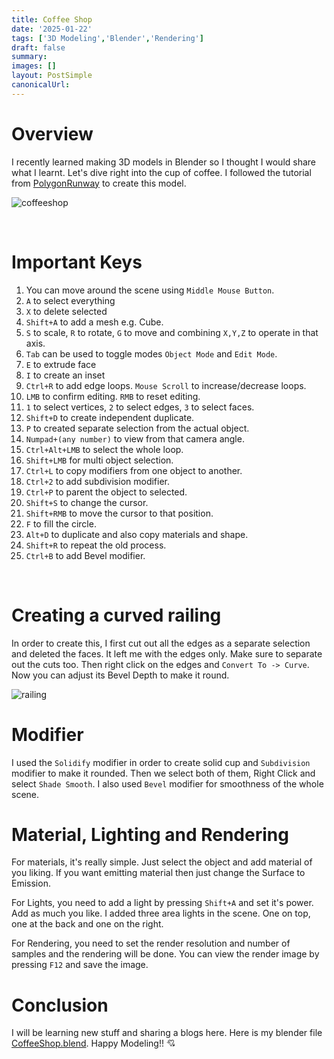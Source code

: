 ```yaml
---
title: Coffee Shop
date: '2025-01-22'
tags: ['3D Modeling','Blender','Rendering']
draft: false
summary:  
images: []
layout: PostSimple
canonicalUrl:
---
```


# Overview
I recently learned making 3D models in Blender so I thought I would share what I learnt. Let's dive right into the cup of coffee.
I followed the tutorial from [PolygonRunway](https://www.youtube.com/watch?v=0TzjpR3pdpk&ab_channel=PolygonRunway) to create this model.

![coffeeshop](/static/images/blog/coffeeshop.png)

<br/>

# Important Keys
1. You can move around the scene using `Middle Mouse Button`.
2. `A` to select everything
3. `X` to delete selected
4. `Shift+A` to add a mesh e.g. Cube.
5. `S` to scale, `R` to rotate, `G` to move and combining `X,Y,Z` to operate in that axis.
6. `Tab` can be used to toggle modes `Object Mode` and `Edit Mode`.
7. `E` to extrude face
8. `I` to create an inset
9. `Ctrl+R` to add edge loops. `Mouse Scroll` to increase/decrease loops.
10. `LMB` to confirm editing. `RMB` to reset editing.
11. `1` to select vertices, `2` to select edges, `3` to select faces.
12. `Shift+D` to create independent duplicate.
13. `P` to created separate selection from the actual object.
14. `Numpad+(any number)` to view from that camera angle.
15. `Ctrl+Alt+LMB` to select the whole loop.
16. `Shift+LMB` for multi object selection.
17. `Ctrl+L` to copy modifiers from one object to another.
18. `Ctrl+2` to add subdivision modifier.
19. `Ctrl+P` to parent the object to selected.
20. `Shift+S` to change the cursor.
21. `Shift+RMB` to move the cursor to that position.
22. `F` to fill the circle.
23. `Alt+D` to duplicate and also copy materials and shape.
24. `Shift+R` to repeat the old process.
25. `Ctrl+B` to add Bevel modifier.
<br/>

# Creating a curved railing
In order to create this, I first cut out all the edges as a separate selection and deleted the faces. It left me with the edges only. Make sure to separate out the cuts too. Then right click on the edges and `Convert To -> Curve`. Now you can adjust its Bevel Depth to make it round.

![railing](/static/images/blog/railing.png)
<br/>

# Modifier
I used the `Solidify` modifier in order to create solid cup and `Subdivision` modifier to make it rounded. Then we select both of them, Right Click and select `Shade Smooth`. I also used `Bevel` modifier for smoothness of the whole scene.

# Material, Lighting and Rendering
For materials, it's really simple. Just select the object and add material of you liking. If you want emitting material then just change the Surface to Emission.

For Lights, you need to add a light by pressing `Shift+A` and set it's power. Add as much you like. I added three area lights in the scene. One on top, one at the back and one on the right.

For Rendering, you need to set the render resolution and number of samples and the rendering will be done. You can view the render image by pressing `F12` and save the image.

# Conclusion
I will be learning new stuff and sharing a blogs here. 
Here is my blender file [CoffeeShop.blend](/static/images/blog/coffeeshop.blend). Happy Modeling!! 💘




